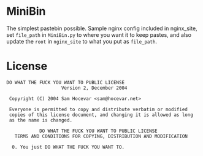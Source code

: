 # MiniBin

The simplest pastebin possible. Sample nginx config included in nginx_site, set `file_path` in `MiniBin.py` to where you
want it to keep pastes, and also update the `root` in `nginx_site` to what you put as `file_path`.

# License

``` text
DO WHAT THE FUCK YOU WANT TO PUBLIC LICENSE
                    Version 2, December 2004

 Copyright (C) 2004 Sam Hocevar <sam@hocevar.net>

 Everyone is permitted to copy and distribute verbatim or modified
 copies of this license document, and changing it is allowed as long
 as the name is changed.

            DO WHAT THE FUCK YOU WANT TO PUBLIC LICENSE
   TERMS AND CONDITIONS FOR COPYING, DISTRIBUTION AND MODIFICATION

  0. You just DO WHAT THE FUCK YOU WANT TO.

```